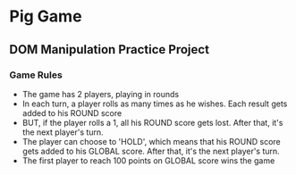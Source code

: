 # Pig Game

## DOM Manipulation Practice Project

### Game Rules
- The game has 2 players, playing in rounds
- In each turn, a player rolls as many times as he wishes. Each result gets added to his ROUND score
- BUT, if the player rolls a 1, all his ROUND score gets lost. After that, it's the next player's turn.
- The player can choose to 'HOLD', which means that his ROUND score gets added to his GLOBAL score. After that, it's the next player's turn.
- The first player to reach 100 points on GLOBAL score wins the game